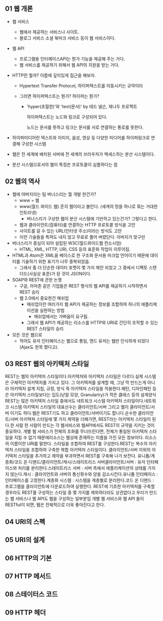 

## 01 웹 개론

- 웹 서비스

  - 웹에서 제공하는 서비스나 사이트. 
  - 블로그 서비스 소셜 북마크 서비스 등이 웹 서비스이다.

- 웹 API

  - 프로그램용 인터페이스API는 뭔가 기능을 제공해 주는 거다.	
  - 웹 서비스를 제공하기 위해서 웹 API의 지원을 받는 거다.

- HTTP란 뭘까? 이름에 깊이있게 접근을 해보자.

  - Hypertext Transfer Protocol, 하이퍼텍스트를 이동시키는 규약이라

  - 그러면 하이퍼텍스트는 뭔가? 하이퍼는 뭔가?

    - 'hyper(초월한)'와 'text(문서)' by 테드 넬슨, 재나두 프로젝트	

      하이퍼텍스트는 노드와 링크로 구성되어 있다.	

      노드는 문서를 뜻하고 링크는 문서를 서로 연결하는 통로를 뜻한다.

- 하이퍼미디어란 텍스트와 이미지, 음성, 영상 등 다양한 미디어를 하이퍼링크로 연결해 구성한 시스템
- 웹은 전 세계에 배치된 서버에 전 세계의 브라우저가 액세스하는 분산 시스템이다.	
- 분산 시스템으로서의 웹이 특징은 프로토콜이 심플하다는 점



## 02 웹의 역사

- 웹에 아버지라는 팀 버너스리는 뭘 개발 한건가?
  - www = 웹
  - www(월드 와이드 웹) 흔히 웹이라고 불린다. (세계의 망을 하나로 묶는 거대한 인트라넷)
    - 버너스리가 구상한 웹이 분산 시스템에 기반하고 있는건가? 그렇다고 한다.
  - 웹과 클라이언트(컴퓨터)를 연결하는 HTTP 프로토콜 방식을 고안
  - 사이트를 갈 수 있는 URL(인터넷 주소)이라는 방식도 고안
  - 이런 기술들을 특허도 내지 않고 무료로 풀어 버렸단다. 아버지가 맞구만
- 버너스리가 중심이 되어 설립된 W3C(월드와이드웹 컨소시엄)
	- HTML, XML, HTTP, URI, CSS 등의 표준화 작업이 이루어짐.
- HTML과 Atom은 XML을 베이스로 한 구조화 문서용 마크업 언어이기 때문에 데이터를 기술하기 위한 표기가 너무 중복되었음.
  - 그래서 좀 더 단순한 데이터 포맷이 몇 가지 제안 되었고 그 중에서 디팩토 스탠더드(사실상 표준)가 된 것이 JSON이다.
- SOAP와 REST에 관한 논쟁
  - 구글, 아마존 같은 기업들은 REST 형식의 웹 API를 제공하기 시작하면서 REST 승리
  - 웹 2.0에서 중요한건 매쉬업
    - 매쉬업이란 여러가지 웹 API가 제공하는 정보를 조합하여 하나의 애플리케이션을 실현하는 방법
      - 매쉬업에서는 가벼움이 요구됨.
    - 그래서 웹 API가 제공하는 리소스를 HTTP와 URI로 간단히 조작할 수 있는 REST 스타일이 승리
- 모든 것은 웹으로
  - 적어도 유저 인터페이스는 웹으로 통일, 엔드 유저는 웹만 인식하게 되었다(Ajax도 한목 했다고).




## 03 REST 웹의 아키텍처 스타일

REST는 웹의 아키텍처 스타일이다.아키텍처와 아키텍처 스타일은 다르다.실제 시스템은 구체적인 아키텍처를 가지고 있다.	그 아키텍쳐를 설계할 때, 그냥 막 만드는게 아니라 아키텍처 설계 지침, 규정, 방식 즉 아키텍처 스타일을 적용한다.패턴, 디자인패턴 등은 아키텍처 스타일보다는 입도(낟알 모양, Granulariry)가 작은 클래스 등의 설계양식
REST는 많은 아키텍처 스타일 중에서도 네트워크 시스템 아키텍처 스타일이다.네트워크 시스템 아키텍처 스타일의 대표선수는 클라이언트/서버 그리고 웹이 클라이언트/서버 이기도 하다.웹은 REST기도 하고 클라이언트/서버이기도 합니다.순수한 클라이언트/서버 아키텍처 스타일에 몇 가지 제약을 더해가면, REST라는 아키텍처 스타일이 된다.한 사람 한 사람이 만드는 각 웹서비스와 웹API에서도 REST의 규약을 지키는 것이 중요하다.	개별 웹 서비스가 전체의 조화를 무너뜨린다면, 전체가 통일된 아키텍처 스타일을 지킬 수 없기 때문에리소스는 웹상에 존재하는 이름을 가진 모든 정보이다. 리소스의 이름이란 URI를 말한다.
스타일을 조합하여 REST를 구성한다.REST는 복수의 아키텍처 스타일을 조합하여 구축한 복합 아키텍처 스타일이다. 클라이언트/서버 이외의 아키텍처 스타일을 추가하고 제약을 부과하면서 REST를 구축해 나가 보잔다.
유니폼/계층화/코드 온 디맨드/클라이언트/캐시/스테이트리스 서버클라이언트/서버 : 유저 인터페이스와 처리를 분리한다.스테이트리스 서버 : 서버 측에서 애플리케이션의 상태를 가지지 않는다.캐시 : 클라이언트와 서버의 통신횟수와 양을 감소시킨다.유니폼 인터페이스 : 인터페이스를 고정한다.계층화 시스템 : 시스템을 계층별로 분리한다.코드 온 디맨드 : 프로그램을 클라이언트에 다운로드하여 실행한다.
REST에 기초한 아키텍처를 구축할 경우라도 REST를 구성하는 스타일 중 몇 가지를 제외하더라도 상관없다고
우리가 만드는 웹 서비스나 웹 API도 웹을 구성하는 일부분임	개별 웹 서비스와 웹 API 들이 RESTful이 되면, 웹은 전체적으로 더욱 좋아진다고 한다.





## 04 URI의 스펙





## 05 URI의 설계



## 06 HTTP의 기본



## 07 HTTP 메서드





## 08 스테이터스 코드





## 09 HTTP 헤더






